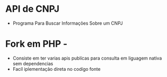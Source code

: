 # API de CNPJ 
- Programa Para Buscar Informações Sobre um CNPJ


# Fork em PHP - 

- Consiste em ter varias apis publícas para consulta em liguagem nativa sem dependencias
- Facíl iplementação direta no codígo fonte  
